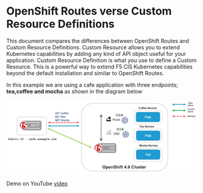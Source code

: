 # OpenShift Routes verse Custom Resource Definitions

This document compares the differences between OpenShift Routes and Custom Resource Definitions. Custom Resource allows you to extend Kubernetes capabilities by adding any kind of API object useful for your application. Custom Resource Definition is what you use to define a Custom Resource. This is a powerful way to extend F5 CIS Kubernetes capabilities beyond the default installation and similar to OpenShift Routes.

In this example we are using a cafe application with three endpoints; **tea,coffee and mocha** as shown in the diagram below

![architecture](https://github.com/mdditt2000/openshift-4-9/blob/main/route-vs-crd/diagram/2022-01-26_13-58-40.png)

Demo on YouTube [video]()

